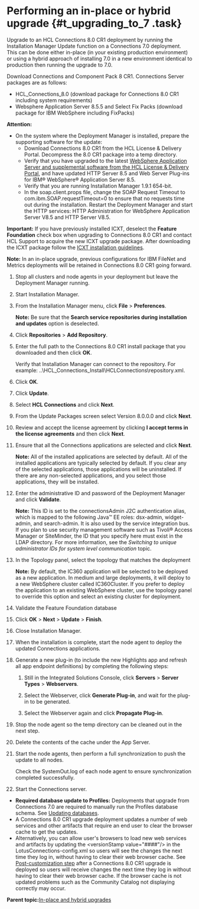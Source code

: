 # Performing an in-place or hybrid upgrade {#t_upgrading_to_7 .task}

Upgrade to an HCL Connections 8.0 CR1 deployment by running the Installation Manager Update function on a Connections 7.0 deployment. This can be done either in-place \(in your existing production environment\) or using a hybrid approach of installing 7.0 in a new environment identical to production then running the upgrade to 7.0.

Download Connections and Component Pack 8 CR1. Connections Server packages are as follows:

-   HCL\_Connections\_8.0 \(download package for Connections 8.0 CR1 including system requirements\)
-   Websphere Application Server 8.5.5 and Select Fix Packs \(download package for IBM WebSphere including FixPacks\)

**Attention:**

-   On the system where the Deployment Manager is installed, prepare the supporting software for the update:
    -   Download Connections 8.0 CR1 from the HCL License & Delivery Portal. Decompress the 8.0 CR1 package into a temp directory.
    -   Verify that you have upgraded to the latest [WebSphere Application Server and supplemental software from the HCL License & Delivery Portal](https://hclsoftware.flexnetoperations.com/flexnet/operationsportal/entitledDownloadFile.action?downloadPkgId=Websphere+Application+Server+8.5.5+and+Select+Fix+Packs&orgId=HCL&fromRecentFile=false&fromRecentPkg=false&fromDL=false), and have updated HTTP Server 8.5 and Web Server Plug-ins for IBM® WebSphere® Application Server 8.5.
    -   Verify that you are running Installation Manager 1.9.1 654-bit.
    -   In the soap.client.props file, change the SOAP Request Timeout to com.ibm.SOAP.requestTimeout=0 to ensure that no requests time out during the installation. Restart the Deployment Manager and start the HTTP services: HTTP Administration for WebSphere Application Server V8.5 and HTTP Server V8.5.

**Important:** If you have previously installed ICXT, deselect the **Feature Foundation** check box when upgrading to Connections 8.0 CR1 and contact HCL Support to acquire the new ICXT upgrade package. After downloading the ICXT package follow the [ICXT installation guidelines](https://help.hcltechsw.com/connections/api/icxt/install-guide-scripted.html).

**Note:** In an in-place upgrade, previous configurations for IBM FileNet and Metrics deployments will be retained in Connections 8.0 CR1 going forward.

1.  Stop all clusters and node agents in your deployment but leave the Deployment Manager running.

2.  Start Installation Manager.

3.  From the Installation Manager menu, click **File** \> **Preferences**.

    **Note:** Be sure that the **Search service repositories during installation and updates** option is deselected.

4.  Click **Repositories** \> **Add Repository**.

5.  Enter the full path to the Connections 8.0 CR1 install package that you downloaded and then click **OK**.

    Verify that Installation Manager can connect to the repository. For example: ..\\HCL\_Connections\_Install\\HCLConnections\\repository.xml.

6.  Click **OK**.

7.  Click **Update**.

8.  Select **HCL Connections** and click **Next**.

9.  From the Update Packages screen select Version 8.0.0.0 and click **Next**.

10. Review and accept the license agreement by clicking **I accept terms in the license agreements** and then click **Next**.

11. Ensure that all the Connections applications are selected and click **Next**.

    **Note:** All of the installed applications are selected by default. All of the installed applications are typically selected by default. If you clear any of the selected applications, those applications will be uninstalled. If there are any non-selected applications, and you select those applications, they will be installed.

12. Enter the administrative ID and password of the Deployment Manager and click **Validate**.

    **Note:** This ID is set to the connectionsAdmin J2C authentication alias, which is mapped to the following Java™ EE roles: dsx-admin, widget-admin, and search-admin. It is also used by the service integration bus. If you plan to use security management software such as Tivoli® Access Manager or SiteMinder, the ID that you specify here must exist in the LDAP directory. For more information, see the *Switching to unique administrator IDs for system level communication* topic.

13. In the Topology panel, select the topology that matches the deployment

    **Note:** By default, the IC360 application will be selected to be deployed as a new application. In medium and large deployments, it will deploy to a new WebSphere cluster called IC360Cluster. If you prefer to deploy the application to an existing WebSphere cluster, use the topology panel to override this option and select an existing cluster for deployment.


14. Validate the Feature Foundation database

15. Click **OK** \> **Next** \> **Update** \> **Finish**.

16. Close Installation Manager.

17. When the installation is complete, start the node agent to deploy the updated Connections applications.

18. Generate a new plug-in \(to include the new Highlights app and refresh all app endpoint definitions\) by completing the following steps:

    1.  Still in the Integrated Solutions Console, click **Servers** \> **Server Types** \> **Webservers**.

    2.  Select the Webserver, click **Generate Plug-in**, and wait for the plug-in to be generated.

    3.  Select the Webserver again and click **Propagate Plug-in**.

19. Stop the node agent so the temp directory can be cleaned out in the next step.

20. Delete the contents of the cache under the App Server.

21. Start the node agents, then perform a full synchronization to push the update to all nodes.

    Check the SystemOut.log of each node agent to ensure synchronization completed successfully.

22. Start the Connections server.


-   **Required database update to Profiles:** Deployments that upgrade from Connections 7.0 are required to manually run the Profiles database schema. See [Updating databases](t_update_databases-manual.md).
-   A Connections 8.0 CR1 upgrade deployment updates a number of web services and other artifacts that require an end user to clear the browser cache to get the updates.
-   Alternatively, you can allow user's browsers to load new web services and artifacts by updating the <versionStamp value="\#\#\#\#"/\> in the LotusConnections-config.xml so users will see the changes the next time they log in, without having to clear their web browser cache. See [Post-customization step](../customize/t_admin_common_customize_postreq.md) after a Connections 8.0 CR1 upgrade is deployed so users will receive changes the next time they log in without having to clear their web browser cache. If the browser cache is not updated problems such as the Community Catalog not displaying correctly may occur.

**Parent topic:**[In-place and hybrid upgrades](../migrate/c_inplace_upgrade.md)


